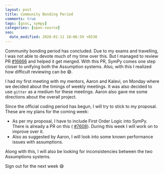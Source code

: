 ```yaml
---
layout: post
title: Community Bonding Period
comments: true
tags: [gsoc, sympy]
categories: [open-source]
seo:
  date_modified: 2020-01-11 18:06:59 +0530
---
```

Community bonding period has concluded. Due to my exams and travelling, I was not able to devote much of my time over this. But I managed to review PR [#16666](https://github.com/sympy/sympy/pull/16666) and helped it get merged. With this PR, SymPy comes one step closer to unifying both the Assumption systems. Also, with this I realized how difficult reviewing can be 😅.

I had my first meeting with my mentors, Aaron and Kalevi, on Monday where we decided about the timings of weekly meetings. It was also decided to use `gitter` as a medium for these meetings. Aaron also gave me some directions about the overall project.

Since the official coding period has begun, I will try to stick to my proposal. These are my plans for the coming week:
* As per my proposal, I have to include First Order Logic into SymPy. There is already a PR on this ( [#7608](https://github.com/sympy/sympy/pull/7608)). During this week I will work on to improve over it.
* Also as suggested by Aaron, I will look into some known performance issues with assumptions.

Along with this, I will also be looking for inconsistencies between the two Assumptions systems.

Sign out for the next week 😄
